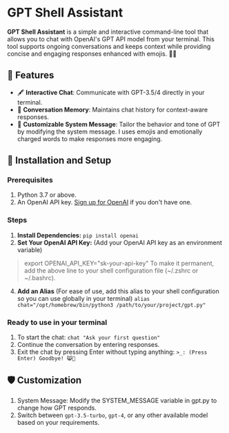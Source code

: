 # GPT Shell Assistant
**GPT Shell Assistant** is a simple and interactive command-line tool that allows you to chat with OpenAI's GPT API model from your terminal. This tool supports ongoing conversations and keeps context while providing concise and engaging responses enhanced with emojis. 🌻✨

## 🌟 Features
- 🖋️ **Interactive Chat**: Communicate with GPT-3.5/4 directly in your terminal.
- 🧠 **Conversation Memory**: Maintains chat history for context-aware responses.
- 🌸 **Customizable System Message**: Tailor the behavior and tone of GPT by modifying the system message. I uses emojis and emotionally charged words to make responses more engaging.


## 🚀 Installation and Setup

### Prerequisites
1. Python 3.7 or above.
2. An OpenAI API key. [Sign up for OpenAI](https://platform.openai.com/) if you don't have one.


### Steps
1. **Install Dependencies:**
`pip install openai`
3. **Set Your OpenAI API Key:** (Add your OpenAI API key as an environment variable)

>export OPENAI_API_KEY="sk-your-api-key"
To make it permanent, add the above line to your shell configuration file (~/.zshrc or ~/.bashrc).
4. **Add an Alias** (For ease of use, add this alias to your shell configuration so you can use globally in your terminal)
`alias chat="/opt/homebrew/bin/python3 /path/to/your/project/gpt.py"`


### Ready to use in your terminal
1. To start the chat: `chat "Ask your first question"`
2. Continue the conversation by entering responses.
3. Exit the chat by pressing Enter without typing anything:
`>_: (Press Enter)
Goodbye! 😸👋`

## 🛡️ Customization
1. System Message: Modify the SYSTEM_MESSAGE variable in gpt.py to change how GPT responds.
2. Switch between `gpt-3.5-turbo`, `gpt-4`, or any other available model based on your requirements.
